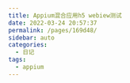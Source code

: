 ```yaml
---
title: Appium混合应用h5 webiew测试
date: 2022-03-24 20:57:37
permalink: /pages/169d48/
sidebar: auto
categories:
  - 日记
tags:
  - appium
---
```


